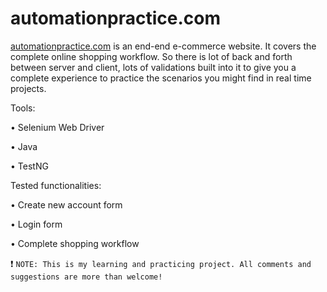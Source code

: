# automationpractice.com

[automationpractice.com](http://automationpractice.com/index.php "Automation Practice Website") is an end-end e-commerce website. It covers the complete online shopping workflow. So there is lot of back and forth between server and client, lots of validations built into it to give you a complete experience to practice the scenarios you might find in real time projects.

Tools:

• Selenium Web Driver

• Java

• TestNG


Tested functionalities:

• Create new account form

• Login form

• Complete shopping workflow

:heavy_exclamation_mark: `NOTE: This is my learning and practicing project. All comments and suggestions are more than welcome!`
